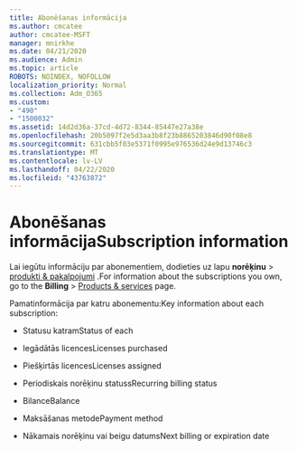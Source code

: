 ```yaml
---
title: Abonēšanas informācija
ms.author: cmcatee
author: cmcatee-MSFT
manager: mnirkhe
ms.date: 04/21/2020
ms.audience: Admin
ms.topic: article
ROBOTS: NOINDEX, NOFOLLOW
localization_priority: Normal
ms.collection: Adm_O365
ms.custom:
- "490"
- "1500032"
ms.assetid: 14d2d36a-37cd-4d72-8344-85447e27a38e
ms.openlocfilehash: 20b5097f2e5d3aa3b8f23b8865203846d90f08e8
ms.sourcegitcommit: 631cbb5f03e5371f0995e976536d24e9d13746c3
ms.translationtype: MT
ms.contentlocale: lv-LV
ms.lasthandoff: 04/22/2020
ms.locfileid: "43763872"
---
```

# <a name="subscription-information"></a><span data-ttu-id="f0009-102">Abonēšanas informācija</span><span class="sxs-lookup"><span data-stu-id="f0009-102">Subscription information</span></span>

<span data-ttu-id="f0009-103">Lai iegūtu informāciju par abonementiem, dodieties uz lapu **norēķinu** \> [produkti & pakalpojumi](https://go.microsoft.com/fwlink/p/?linkid=842054) .</span><span class="sxs-lookup"><span data-stu-id="f0009-103">For information about the subscriptions you own, go to the **Billing** \> [Products & services](https://go.microsoft.com/fwlink/p/?linkid=842054) page.</span></span>
  
<span data-ttu-id="f0009-104">Pamatinformācija par katru abonementu:</span><span class="sxs-lookup"><span data-stu-id="f0009-104">Key information about each subscription:</span></span>
  
- <span data-ttu-id="f0009-105">Statusu katram</span><span class="sxs-lookup"><span data-stu-id="f0009-105">Status of each</span></span>

- <span data-ttu-id="f0009-106">Iegādātās licences</span><span class="sxs-lookup"><span data-stu-id="f0009-106">Licenses purchased</span></span>

- <span data-ttu-id="f0009-107">Piešķirtās licences</span><span class="sxs-lookup"><span data-stu-id="f0009-107">Licenses assigned</span></span>

- <span data-ttu-id="f0009-108">Periodiskais norēķinu statuss</span><span class="sxs-lookup"><span data-stu-id="f0009-108">Recurring billing status</span></span>

- <span data-ttu-id="f0009-109">Bilance</span><span class="sxs-lookup"><span data-stu-id="f0009-109">Balance</span></span>

- <span data-ttu-id="f0009-110">Maksāšanas metode</span><span class="sxs-lookup"><span data-stu-id="f0009-110">Payment method</span></span>

- <span data-ttu-id="f0009-111">Nākamais norēķinu vai beigu datums</span><span class="sxs-lookup"><span data-stu-id="f0009-111">Next billing or expiration date</span></span>